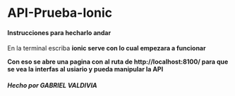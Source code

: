 # API-Prueba-Ionic
<h4> Instrucciones para hecharlo andar </h4>
<P>En la terminal escriba  <strong>ionic serve<strong> con lo cual empezara a funcionar<p>
<p> Con eso se abre una pagina con al ruta de http://localhost:8100/ para que se vea la interfas al usiario y pueda manipular la API<p>

<h5>Hecho por GABRIEL VALDIVIA<H5>

